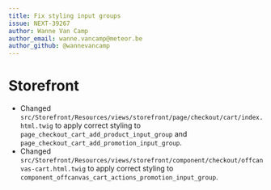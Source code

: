 ```yaml
---
title: Fix styling input groups
issue: NEXT-39267
author: Wanne Van Camp
author_email: wanne.vancamp@meteor.be
author_github: @wannevancamp
---
```

# Storefront
* Changed `src/Storefront/Resources/views/storefront/page/checkout/cart/index.html.twig` to apply correct styling to `page_checkout_cart_add_product_input_group` and `page_checkout_cart_add_promotion_input_group`.
* Changed `src/Storefront/Resources/views/storefront/component/checkout/offcanvas-cart.html.twig` to apply correct styling to `component_offcanvas_cart_actions_promotion_input_group`.

